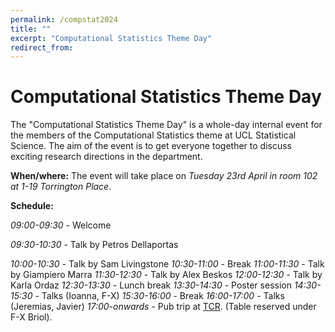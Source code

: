 ```yaml
---
permalink: /compstat2024
title: ""
excerpt: "Computational Statistics Theme Day"
redirect_from: 
---
```


# Computational Statistics Theme Day

The "Computational Statistics Theme Day" is a whole-day internal event for the members of the Computational Statistics theme at UCL Statistical Science. The aim of the event is to get everyone together to discuss exciting research directions in the department.

**When/where:** The event will take place on *Tuesday 23rd April in room 102 at 1-19 Torrington Place*.

**Schedule:**

*09:00-09:30* - Welcome

*09:30-10:30* -	Talk by Petros Dellaportas

*10:00-10:30* -	Talk by Sam Livingstone
*10:30-11:00*	- Break
*11:00-11:30* - Talk by Giampiero Marra
*11:30-12:30*	- Talk by Alex Beskos
*12:00-12:30* - Talk by Karla Ordaz
*12:30-13:30* - Lunch break
*13:30-14:30*	- Poster session
*14:30-15:30*	- Talks (Ioanna, F-X)
*15:30-16:00*	- Break
*16:00-17:00*	- Talks (Jeremias, Javier)
*17:00-onwards* - Pub trip at [TCR](https://bartcr.com). (Table reserved under F-X Briol).
